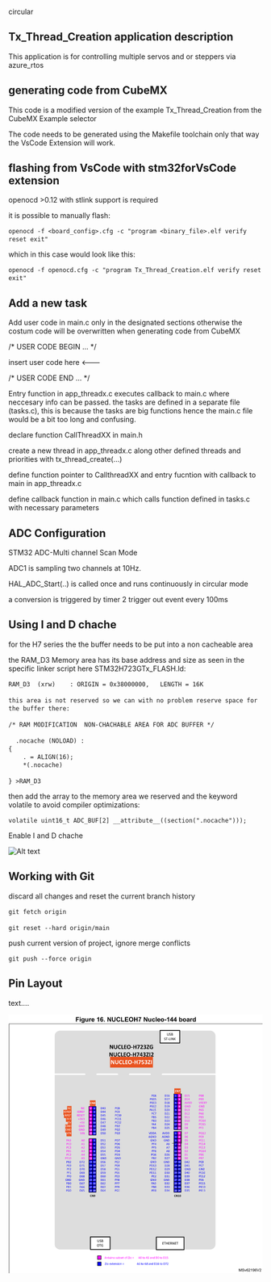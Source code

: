 circular
## <b>Tx_Thread_Creation application description</b>

This application is for controlling multiple servos and or steppers via azure_rtos

## <b>generating code from CubeMX</b>

This code is a modified version of the example Tx_Thread_Creation from the CubeMX Example selector

The code needs to be generated using the Makefile toolchain only that way the VsCode Extension will work.


## <b>flashing from VsCode with stm32forVsCode extension</b>

openocd >0.12 with stlink support is required 

it is possible to manually flash:

    openocd -f <board_config>.cfg -c "program <binary_file>.elf verify reset exit"

which in this case would look like this:
    
    openocd -f openocd.cfg -c "program Tx_Thread_Creation.elf verify reset exit"



## <b>Add a new task</b>

Add user code in main.c only in the designated sections otherwise the costum code will be overwritten when generating code from CubeMX

/* USER CODE BEGIN ... */

insert user code here <---

/* USER CODE END ... */

Entry function in app_threadx.c executes callback to main.c where neccesary info can be passed. the tasks are defined in a separate file (tasks.c), this is because the tasks are big functions hence the main.c file would be a bit too long and confusing.

declare function CallThreadXX in main.h

create a new thread in app_threadx.c along other defined threads and priorities with tx_thread_create(...)

define function pointer to CallthreadXX  and entry fucntion with callback to main in app_threadx.c

define callback function in main.c which calls function defined in tasks.c with necessary parameters

## <b>ADC Configuration</b>

STM32 ADC-Multi channel Scan Mode 

ADC1 is sampling two channels at 10Hz.

HAL_ADC_Start(..) is called once and runs continuously in circular mode

a conversion is triggered by timer 2 trigger out event every 100ms

## <b>Using I and D chache</b>

for the H7 series the the buffer needs to be put into a non cacheable area

the RAM_D3 Memory area has its base address and size as seen in the specific linker script
here STM32H723GTx_FLASH.ld:
	
	RAM_D3  (xrw)    : ORIGIN = 0x38000000,   LENGTH = 16K

	this area is not reserved so we can with no problem reserve space for the buffer there:

	/* RAM MODIFICATION  NON-CHACHABLE AREA FOR ADC BUFFER */

	  .nocache (NOLOAD) :
  	{
		. = ALIGN(16);
		*(.nocache)
	
	} >RAM_D3

then add the array to the memory area we reserved and the keyword volatile to avoid compiler optimizations:

	volatile uint16_t ADC_BUF[2] __attribute__((section(".nocache")));
	





Enable I and D chache 

![Alt text](pictures/MemoryRegionSettings.png)



## <b>Working with Git</b>

discard all changes and reset the current branch history

	git fetch origin

	git reset --hard origin/main

push current version of project, ignore merge conflicts

	git push --force origin


## <b>Pin Layout</b>

text....

![Alt text](pictures/PinLayout.png)